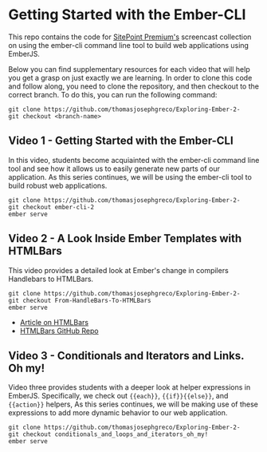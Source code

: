 # Getting Started with the Ember-CLI
This repo contains the code for [SitePoint Premium's](sitepoint.com/premium) screencast collection on using the ember-cli command line tool to build web applications using EmberJS.

Below you can find supplementary resources for each video that will help you get a grasp on just exactly we are learning. In order to clone this code and follow along, you need to clone the repository, and then checkout to the correct branch. To do this, you can run the following command:

```
git clone https://github.com/thomasjosephgreco/Exploring-Ember-2-
git checkout <branch-name>
``` 

## Video 1 - Getting Started with the Ember-CLI
In this video, students become acquiainted with the ember-cli command line tool and see how it allows us to easily generate new parts of our application. As this series continues, we will be using the ember-cli tool to build robust web applications. 

```
git clone https://github.com/thomasjosephgreco/Exploring-Ember-2-
git checkout ember-cli-2
ember serve
```


## Video 2 - A Look Inside Ember Templates with HTMLBars 
This video provides a detailed look at Ember's change in compilers Handlebars to HTMLBars. 

```
git clone https://github.com/thomasjosephgreco/Exploring-Ember-2-
git checkout From-HandleBars-To-HTMLBars
ember serve
```


* [Article on HTMLBars](colintoh.com/blog/htmlbars)
* [HTMLBars GitHub Repo](https://github.com/tildeio/htmlbars)



## Video 3 - Conditionals and Iterators and Links. Oh my!
Video three provides students with a deeper look at helper expressions in EmberJS. Specifically, we check out `{{each}}`, `{{if}}{{else}}`, and `{{action}}` helpers, As this series continues, we will be making use of these expressions to add more dynamic behavior to our web application. 

```
git clone https://github.com/thomasjosephgreco/Exploring-Ember-2-
git checkout conditionals_and_loops_and_iterators_oh_my!
ember serve
```


